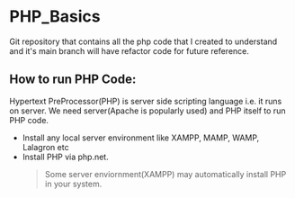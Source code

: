 # PHP_Basics

Git repository that contains all the php code that I created to understand and it's main branch will have refactor code for future reference.

## How to run PHP Code:

Hypertext PreProcessor(PHP) is server side scripting language i.e. it runs on server. We need server(Apache is popularly used) and PHP itself to run PHP code.

- Install any local server environment like XAMPP, MAMP, WAMP, Lalagron etc
- Install PHP via php.net.
  > Some server enviornment(XAMPP) may automatically install PHP in your system.

